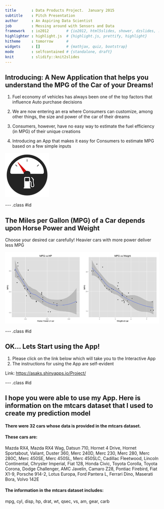 ```yaml
---
title       : Data Products Project.  January 2015
subtitle    : Pitch Presentation
author      : An Aspiring Data Scientist
job         : Messing around with Sensors and Data
framework   : io2012        # {io2012, html5slides, shower, dzslides, ...}
highlighter : highlight.js  # {highlight.js, prettify, highlight}
hitheme     : tomorrow      # 
widgets     : []            # {mathjax, quiz, bootstrap}
mode        : selfcontained # {standalone, draft}
knit        : slidify::knit2slides
---
```


## Introducing:  A New Application that helps you understand the MPG of the Car of your Dreams!

1. Fuel economy of vehicles has always been one of the top factors that influence Auto
purchase decisions

2. We are now entering an era where Consumers can customize, among other things, the size
and power of the car of their dreams

3. Consumers, however, have no easy way to estimate the fuel efficiency (in MPG) of their
unique creations

4. Introducing an App that makes it easy for Consumers to estimate MPG based on a few simple inputs


![Figure](mpg.png)

--- .class #id 

## The Miles per Gallon (MPG) of a Car depends upon Horse Power and Weight

Choose your desired car carefully!  Heavier cars with more power deliver less MPG

![plot of chunk qplot](figure/qplot.png) 

--- .class #id 

## OK... Lets Start using the App!

1. Please click on the link below which will take you to the Interactive App
2. The instructions for using the App are self-evident

Link:  https://asaks.shinyapps.io/Project/ 

--- .class #id 

## I hope you were able to use my App.  Here is information on the mtcars dataset that I used to create my prediction model

#### There were 32 cars whose data is provided in the mtcars dataset.    


#### These cars are: 

Mazda RX4, Mazda RX4 Wag, Datsun 710, Hornet 4 Drive, Hornet Sportabout, Valiant, Duster 360, Merc 240D, Merc 230, Merc 280, Merc 280C, Merc 450SE, Merc 450SL, Merc 450SLC, Cadillac Fleetwood, Lincoln Continental, Chrysler Imperial, Fiat 128, Honda Civic, Toyota Corolla, Toyota Corona, Dodge Challenger, AMC Javelin, Camaro Z28, Pontiac Firebird, Fiat X1-9, Porsche 914-2, Lotus Europa, Ford Pantera L, Ferrari Dino, Maserati Bora, Volvo 142E

#### The information in the mtcars dataset includes:  

mpg, cyl, disp, hp, drat, wt, qsec, vs, am, gear, carb

